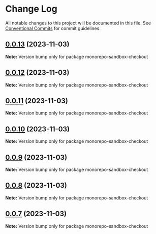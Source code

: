 # Change Log

All notable changes to this project will be documented in this file.
See [Conventional Commits](https://conventionalcommits.org) for commit guidelines.

## [0.0.13](https://github.com/neodmy/monorepo-sandbox/compare/v0.0.12...v0.0.13) (2023-11-03)

**Note:** Version bump only for package monorepo-sandbox-checkout





## [0.0.12](https://github.com/neodmy/monorepo-sandbox/compare/v0.0.11...v0.0.12) (2023-11-03)

**Note:** Version bump only for package monorepo-sandbox-checkout





## [0.0.11](https://github.com/neodmy/monorepo-sandbox/compare/v0.0.10...v0.0.11) (2023-11-03)

**Note:** Version bump only for package monorepo-sandbox-checkout





## [0.0.10](https://github.com/neodmy/monorepo-sandbox/compare/v0.0.9...v0.0.10) (2023-11-03)

**Note:** Version bump only for package monorepo-sandbox-checkout





## [0.0.9](https://github.com/neodmy/monorepo-sandbox/compare/v0.0.6...v0.0.9) (2023-11-03)

**Note:** Version bump only for package monorepo-sandbox-checkout





## [0.0.8](https://github.com/neodmy/monorepo-sandbox/compare/v0.0.6...v0.0.8) (2023-11-03)

**Note:** Version bump only for package monorepo-sandbox-checkout





## [0.0.7](https://github.com/neodmy/monorepo-sandbox/compare/v0.0.6...v0.0.7) (2023-11-03)

**Note:** Version bump only for package monorepo-sandbox-checkout
